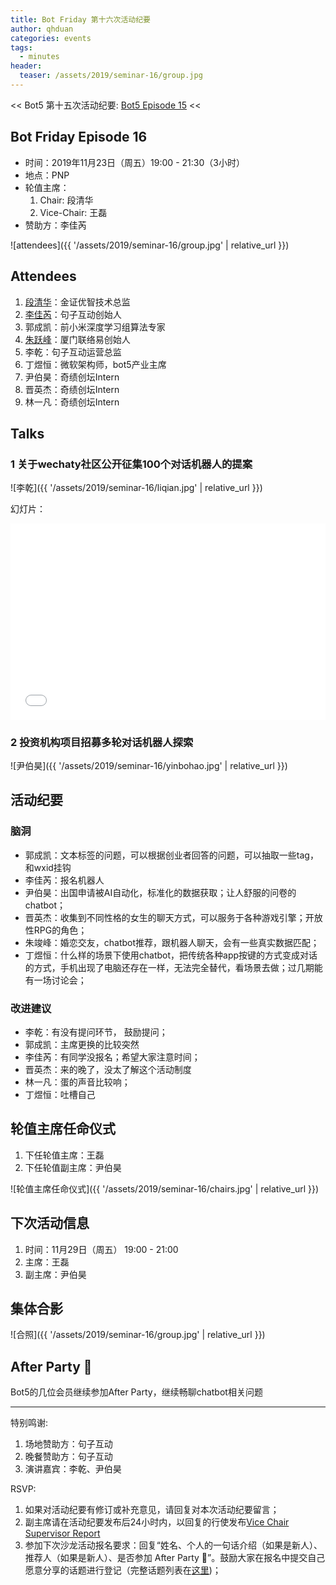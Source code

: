 ```yaml
---
title: Bot Friday 第十六次活动纪要
author: qhduan
categories: events
tags:
  - minutes
header:
  teaser: /assets/2019/seminar-16/group.jpg
---
```


<< Bot5 第十五次活动纪要: [Bot5 Episode 15](https://bot5.ml/events/seminar-minutes-15) <<

## Bot Friday Episode 16

- 时间：2019年11月23日（周五）19:00 - 21:30（3小时）
- 地点：PNP
- 轮值主席：
    1. Chair: 段清华
    1. Vice-Chair: 王磊
- 赞助方：李佳芮

![attendees]({{ '/assets/2019/seminar-16/group.jpg' | relative_url }})

## Attendees

1. [段清华](/people/qhduan)：金证优智技术总监
1. [李佳芮](/people/lijiarui/)：句子互动创始人
1. 郭成凯：前小米深度学习组算法专家
1. [朱跃峰](/people/jeffzhu76)：厦门联络易创始人
1. 李乾：句子互动运营总监
1. 丁煜恒：微软架构师，bot5产业主席
1. 尹伯昊：奇绩创坛Intern
1. 晋英杰：奇绩创坛Intern
1. 林一凡：奇绩创坛Intern

## Talks

### 1 关于wechaty社区公开征集100个对话机器人的提案

![李乾]({{ '/assets/2019/seminar-16/liqian.jpg' | relative_url }})

幻灯片：

<div class="video-container" style="
    position: relative;
    padding-bottom:56.25%;
    padding-top:30px;
    height:0;
    overflow:hidden;
">
  <iframe
    src='{{ '/assets/js/viewer-js/#/assets/2019/seminar-16/bot100.pdf' | relative_url }}'
    width='560'
    height='315'
    allowfullscreen
    webkitallowfullscreen
    frameborder="0"
    style="
      position: absolute;
      top:0;
      left:0;
      width:100%;
      height:100%;
    "
  ></iframe>
</div>

### 2 投资机构项目招募多轮对话机器人探索

![尹伯昊]({{ '/assets/2019/seminar-16/yinbohao.jpg' | relative_url }})

## 活动纪要

### 脑洞

- 郭成凯：文本标签的问题，可以根据创业者回答的问题，可以抽取一些tag，和wxid挂钩
- 李佳芮：报名机器人
- 尹伯昊：出国申请被AI自动化，标准化的数据获取；让人舒服的问卷的chatbot；
- 晋英杰：收集到不同性格的女生的聊天方式，可以服务于各种游戏引擎；开放性RPG的角色；
- 朱竣峰：婚恋交友，chatbot推荐，跟机器人聊天，会有一些真实数据匹配；
- 丁煜恒：什么样的场景下使用chatbot，把传统各种app按键的方式变成对话的方式，手机出现了电脑还存在一样，无法完全替代，看场景去做；过几期能有一场讨论会；

### 改进建议

- 李乾：有没有提问环节， 鼓励提问；
- 郭成凯：主席更换的比较突然
- 李佳芮：有同学没报名；希望大家注意时间；
- 晋英杰：来的晚了，没太了解这个活动制度
- 林一凡：蛋的声音比较响；
- 丁煜恒：吐槽自己

## 轮值主席任命仪式

1. 下任轮值主席：王磊
2. 下任轮值副主席：尹伯昊

![轮值主席任命仪式]({{ '/assets/2019/seminar-16/chairs.jpg' | relative_url }})

## 下次活动信息

1. 时间：11月29日（周五） 19:00 - 21:00
1. 主席：王磊
1. 副主席：尹伯昊

## 集体合影

![合照]({{ '/assets/2019/seminar-16/group.jpg' | relative_url }})

## After Party 🍻

Bot5的几位会员继续参加After Party，继续畅聊chatbot相关问题

-----

特别鸣谢:

1. 场地赞助方：句子互动
2. 晚餐赞助方：句子互动
3. 演讲嘉宾：李乾、尹伯昊

RSVP:

1. 如果对活动纪要有修订或补充意见，请回复对本次活动纪要留言；
1. 副主席请在活动纪要发布后24小时内，以回复的行使发布[Vice Chair Supervisor Report](/manuals/chair/#vice-chair-supervisor-report)
1. 参加下次沙龙活动报名要求：回复“姓名、个人的一句话介绍（如果是新人）、推荐人（如果是新人）、是否参加 After Party 🍻”。鼓励大家在报名中提交自己愿意分享的话题进行登记（完整话题列表在[这里](https://www.bot5.ml/talks/))；
